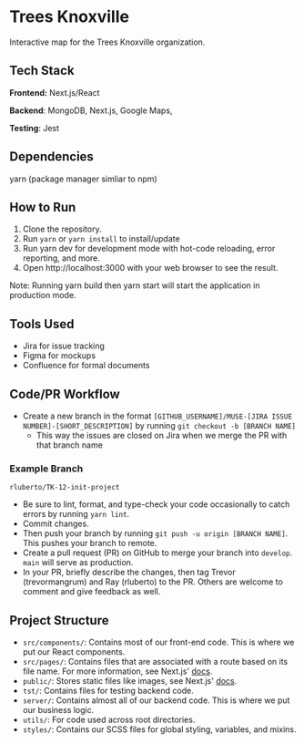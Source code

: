 # Trees Knoxville
Interactive map for the Trees Knoxville organization.
## Tech Stack
**Frontend:** Next.js/React

**Backend**: MongoDB, Next.js, Google Maps,

**Testing**: Jest

## Dependencies
yarn (package manager simliar to npm)

## How to Run
1. Clone the repository.
2. Run `yarn` or `yarn install` to install/update
3. Run yarn dev for development mode with hot-code reloading, error reporting, and more.
4. Open http://localhost:3000 with your web browser to see the result.

Note: Running yarn build then yarn start will start the application in production mode.
## Tools Used
* Jira for issue tracking
* Figma for mockups
* Confluence for formal documents
## Code/PR Workflow
* Create a new branch in the format `[GITHUB_USERNAME]/MUSE-[JIRA ISSUE NUMBER]-[SHORT_DESCRIPTION]` by running `git checkout -b [BRANCH NAME]`
  * This way the issues are closed on Jira when we merge the PR with that branch name
### Example Branch
    rluberto/TK-12-init-project

* Be sure to lint, format, and type-check your code occasionally to catch errors by running `yarn lint`.
* Commit changes.
* Then push your branch by running `git push -u origin [BRANCH NAME]`. This pushes your branch to remote.
* Create a pull request (PR) on GitHub to merge your branch into `develop`. `main` will serve as production.
* In your PR, briefly describe the changes, then tag Trevor (trevormangrum) and Ray (rluberto) to the PR. Others are welcome to comment and give feedback as well.

## Project Structure
* `src/components/`: Contains most of our front-end code. This is where we put our React components.
* `src/pages/`: Contains files that are associated with a route based on its file name. For more information, see Next.js' [docs](https://nextjs.org/docs/basic-features/pages).
* `public/`: Stores static files like images, see Next.js' [docs](https://nextjs.org/docs/basic-features/static-file-serving).
* `tst/`: Contains files for testing backend code.
* `server/`: Contains almost all of our backend code. This is where we put our business logic. 
* `utils/`: For code used across root directories.
* `styles/`: Contains our SCSS files for global styling, variables, and mixins.
